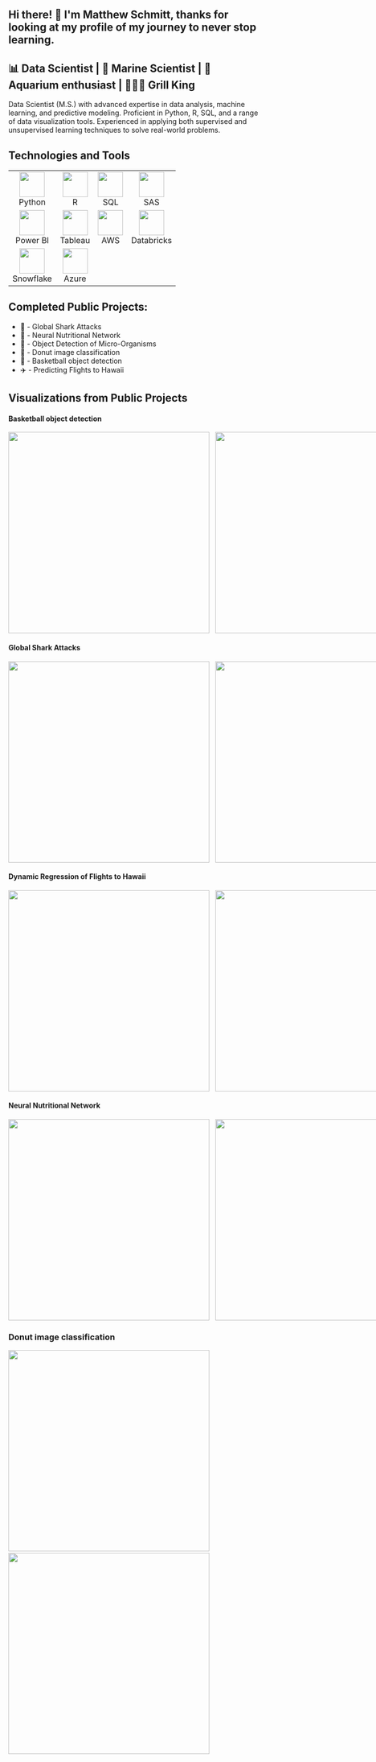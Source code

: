 ## Hi there! 👋 I'm Matthew Schmitt, thanks for looking at my profile of my journey to never stop learning.

## 📊 Data Scientist | 🌊 Marine Scientist | 🦐 Aquarium enthusiast | 👨🏻‍🍳 Grill King 

Data Scientist (M.S.) with advanced expertise in data analysis, machine learning, and predictive modeling. Proficient in Python, R, SQL, and a range of data visualization tools. Experienced in applying both supervised and unsupervised learning techniques to solve real-world problems.

## Technologies and Tools

<table>
  <tr>
    <td align="center">
      <img src="https://github.com/user-attachments/assets/a3f75745-68ae-4289-8823-cf5c72cdf973" width="50" height="50"><br>Python
    </td>
    <td align="center">
      <img src="https://github.com/user-attachments/assets/c197ab3f-a6ec-4044-8f30-26c65df6cd51" width="50" height="50"><br>R 
    </td>
    <td align="center">
      <img src="https://github.com/user-attachments/assets/3f542b01-c748-4bc3-9c8d-8930d8d7b556" width="50" height="50"><br>SQL
    </td>
    <td align="center">
      <img src="https://github.com/user-attachments/assets/5bdb4b5d-d105-44e5-a1c9-8f46c4f3fb4d" width="50" height="50"><br>SAS
    </td>
  </tr>
  <tr>
    <td align="center">
      <img src="https://github.com/user-attachments/assets/da6a82f0-2140-4936-9a17-c8acd04c9b5f" width="50" height="50"><br>Power BI
    </td>
    <td align="center">
      <img src="https://github.com/user-attachments/assets/7fe726a9-20f1-4354-8311-9ca741afe07e" width="50" height="50"><br>Tableau
    </td>
    <td align="center">
      <img src="https://github.com/user-attachments/assets/36b92345-fcf6-42e8-bb88-33e0ee621eb2" width="50" height="50"><br>AWS
    </td>
    <td align="center">
      <img src="https://github.com/user-attachments/assets/461ee34e-14c9-4e1e-a8d8-a25ae5a71758" width="50" height="50"><br>Databricks
    </td>
  </tr>
  <tr>
    <td align="center">
      <img src="https://github.com/user-attachments/assets/1f65af77-a120-4239-8fee-d8d4eb2180bf" width="50" height="50"><br>Snowflake
    </td>
    <td align="center">
      <img src="https://github.com/user-attachments/assets/57465c2f-48c3-4623-9fa0-9ef07c3b2ef0" width="50" height="50"><br>Azure
    </td>
  </tr>
</table>

## Completed Public Projects:
- 🦈 - Global Shark Attacks
- 🍔 - Neural Nutritional Network
- 🦠 - Object Detection of Micro-Organisms
- 🍩 - Donut image classification
- 🏀 - Basketball object detection 
- ✈️ - Predicting Flights to Hawaii

## Visualizations from Public Projects

#### Basketball object detection
<div style="display: flex; flex-direction: row;">
    <img src="https://github.com/user-attachments/assets/a8fdd693-b7d7-4f3e-9690-319edd561842" width="400" height="400">
    &nbsp;&nbsp;&nbsp;
    <img src="https://raw.githubusercontent.com/MatteSchmitt/MatteSchmitt/main/basketball%20gif.gif" width="400" height="400">
</div>

#### Global Shark Attacks
<div style="display: flex; flex-direction: row;">
    <img src="https://github.com/user-attachments/assets/50e8bcc3-faea-4f0f-87a4-39962d17d2da" width="400" height="400">
    &nbsp;&nbsp;&nbsp;
    <img src="https://github.com/user-attachments/assets/b22dafdb-6641-4d62-96d9-c8fb315bb08e" width="400" height="400">
</div>

#### Dynamic Regression of Flights to Hawaii 
<div style="display: flex; flex-direction: row;">
    <img src="https://github.com/user-attachments/assets/64345ec7-0afb-4588-b2f4-2775b44c76e8" width="400" height="400">
    &nbsp;&nbsp;&nbsp;
    <img src="https://github.com/user-attachments/assets/f1240fcc-607c-4ae5-93a1-b93ad39c8e69" width="400" height="400">
</div>

#### Neural Nutritional Network
<div style="display: flex; flex-direction: row;">
    <img src="https://github.com/user-attachments/assets/0792aa1b-ccda-4db2-b9d4-fd981adc5e6d" width="400" height="400">
    &nbsp;&nbsp;&nbsp;
    <img src="https://github.com/user-attachments/assets/6893c419-e4b4-433f-bcca-9d6cd08cb6bd" width="400" height="400">
</div>

### Donut image classification
<img src="https://github.com/user-attachments/assets/89d583a5-f713-4f55-afe0-08a35558de5c" width="400" height="400">
&nbsp;&nbsp;&nbsp;
<img src="https://github.com/user-attachments/assets/853af04a-e598-4508-a6db-b51751af0356" width="400" height="400">
